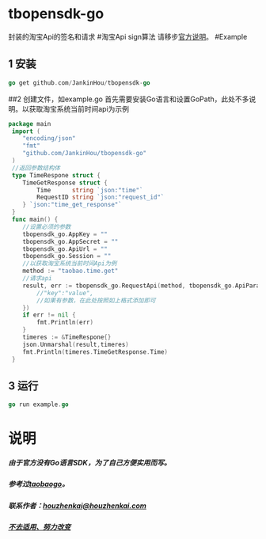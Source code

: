 # tbopensdk-go
封装的淘宝Api的签名和请求
#淘宝Api sign算法
请移步[官方说明](https://open.taobao.com/doc.htm?docId=101617&docType=1")。
#Example
## 1 安装
```go
go get github.com/JankinHou/tbopensdk-go

```
##2 创建文件，如example.go
首先需要安装Go语言和设置GoPath，此处不多说明。以获取淘宝系统当前时间api为示例
```go
package main
 import (
 	"encoding/json"
 	"fmt"
 	"github.com/JankinHou/tbopensdk-go"
 )
 //返回参数结构体
 type TimeRespone struct {
 	TimeGetResponse struct {
 		Time      string `json:"time"`
 		RequestID string `json:"request_id"`
 	} `json:"time_get_response"`
 }
 func main() {
    //设置必须的参数
    tbopensdk_go.AppKey = ""
    tbopensdk_go.AppSecret = ""
    tbopensdk_go.ApiUrl = ""
    tbopensdk_go.Session = ""	
 	//以获取淘宝系统当前时间Api为例
 	method := "taobao.time.get"
 	//请求api
 	result, err := tbopensdk_go.RequestApi(method, tbopensdk_go.ApiParams{
        //"key":"value",
        //如果有参数，在此处按照如上格式添加即可
    })
 	if err != nil {
 		fmt.Println(err)
 	}
 	timeres := &TimeRespone{}
 	json.Unmarshal(result,timeres)
 	fmt.Println(timeres.TimeGetResponse.Time)
 }
```
## 3 运行
```go
go run example.go
```
# 说明
##### 由于官方没有Go语言SDK，为了自己方便实用而写。
##### 参考过[taobaogo](https://github.com/nilorg/go-opentaobao)。
##### 联系作者：houzhenkai@houzhenkai.com
##### [不去适用、努力改变](http://www.houzhenkai.com)
